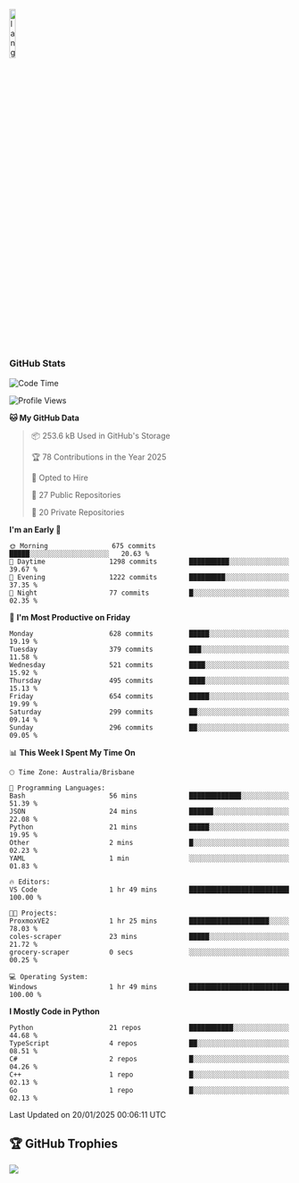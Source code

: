 <p align="left"><img width=15%" src="https://github.com/alansmathew/alansmathew/raw/master/lang.gif" alt="lang image here" /></p>

# <h3 align="left">GitHub Stats</h3>

<!--START_SECTION:waka-->
![Code Time](http://img.shields.io/badge/Code%20Time-555%20hrs%207%20mins-blue)

![Profile Views](http://img.shields.io/badge/Profile%20Views-17-blue)

**🐱 My GitHub Data** 

> 📦 253.6 kB Used in GitHub's Storage 
 > 
> 🏆 78 Contributions in the Year 2025
 > 
> 💼 Opted to Hire
 > 
> 📜 27 Public Repositories 
 > 
> 🔑 20 Private Repositories 
 > 
**I'm an Early 🐤** 

```text
🌞 Morning                675 commits         █████░░░░░░░░░░░░░░░░░░░░   20.63 % 
🌆 Daytime                1298 commits        ██████████░░░░░░░░░░░░░░░   39.67 % 
🌃 Evening                1222 commits        █████████░░░░░░░░░░░░░░░░   37.35 % 
🌙 Night                  77 commits          █░░░░░░░░░░░░░░░░░░░░░░░░   02.35 % 
```
📅 **I'm Most Productive on Friday** 

```text
Monday                   628 commits         █████░░░░░░░░░░░░░░░░░░░░   19.19 % 
Tuesday                  379 commits         ███░░░░░░░░░░░░░░░░░░░░░░   11.58 % 
Wednesday                521 commits         ████░░░░░░░░░░░░░░░░░░░░░   15.92 % 
Thursday                 495 commits         ████░░░░░░░░░░░░░░░░░░░░░   15.13 % 
Friday                   654 commits         █████░░░░░░░░░░░░░░░░░░░░   19.99 % 
Saturday                 299 commits         ██░░░░░░░░░░░░░░░░░░░░░░░   09.14 % 
Sunday                   296 commits         ██░░░░░░░░░░░░░░░░░░░░░░░   09.05 % 
```


📊 **This Week I Spent My Time On** 

```text
🕑︎ Time Zone: Australia/Brisbane

💬 Programming Languages: 
Bash                     56 mins             █████████████░░░░░░░░░░░░   51.39 % 
JSON                     24 mins             ██████░░░░░░░░░░░░░░░░░░░   22.08 % 
Python                   21 mins             █████░░░░░░░░░░░░░░░░░░░░   19.95 % 
Other                    2 mins              █░░░░░░░░░░░░░░░░░░░░░░░░   02.23 % 
YAML                     1 min               ░░░░░░░░░░░░░░░░░░░░░░░░░   01.83 % 

🔥 Editors: 
VS Code                  1 hr 49 mins        █████████████████████████   100.00 % 

🐱‍💻 Projects: 
ProxmoxVE2               1 hr 25 mins        ████████████████████░░░░░   78.03 % 
coles-scraper            23 mins             █████░░░░░░░░░░░░░░░░░░░░   21.72 % 
grocery-scraper          0 secs              ░░░░░░░░░░░░░░░░░░░░░░░░░   00.25 % 

💻 Operating System: 
Windows                  1 hr 49 mins        █████████████████████████   100.00 % 
```

**I Mostly Code in Python** 

```text
Python                   21 repos            ███████████░░░░░░░░░░░░░░   44.68 % 
TypeScript               4 repos             ██░░░░░░░░░░░░░░░░░░░░░░░   08.51 % 
C#                       2 repos             █░░░░░░░░░░░░░░░░░░░░░░░░   04.26 % 
C++                      1 repo              █░░░░░░░░░░░░░░░░░░░░░░░░   02.13 % 
Go                       1 repo              █░░░░░░░░░░░░░░░░░░░░░░░░   02.13 % 
```




 Last Updated on 20/01/2025 00:06:11 UTC
<!--END_SECTION:waka-->

## 🏆 GitHub Trophies

![](https://github-profile-trophy.vercel.app/?username=samh06&theme=discord&no-frame=true&no-bg=false&margin-w=4)
